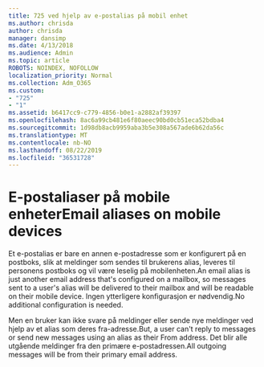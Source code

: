 ```yaml
---
title: 725 ved hjelp av e-postalias på mobil enhet
ms.author: chrisda
author: chrisda
manager: dansimp
ms.date: 4/13/2018
ms.audience: Admin
ms.topic: article
ROBOTS: NOINDEX, NOFOLLOW
localization_priority: Normal
ms.collection: Adm_O365
ms.custom:
- "725"
- "1"
ms.assetid: b6417cc9-c779-4856-b0e1-a2882af39397
ms.openlocfilehash: 8ac6a99cb481e6f80aeec90bd0cb51eca52bdba4
ms.sourcegitcommit: 1d98db8acb9959aba3b5e308a567ade6b62da56c
ms.translationtype: MT
ms.contentlocale: nb-NO
ms.lasthandoff: 08/22/2019
ms.locfileid: "36531728"
---
```

# <a name="email-aliases-on-mobile-devices"></a><span data-ttu-id="05651-102">E-postaliaser på mobile enheter</span><span class="sxs-lookup"><span data-stu-id="05651-102">Email aliases on mobile devices</span></span>

<span data-ttu-id="05651-103">Et e-postalias er bare en annen e-postadresse som er konfigurert på en postboks, slik at meldinger som sendes til brukerens alias, leveres til personens postboks og vil være leselig på mobilenheten.</span><span class="sxs-lookup"><span data-stu-id="05651-103">An email alias is just another email address that's configured on a mailbox, so messages sent to a user's alias will be delivered to their mailbox and will be readable on their mobile device.</span></span> <span data-ttu-id="05651-104">Ingen ytterligere konfigurasjon er nødvendig.</span><span class="sxs-lookup"><span data-stu-id="05651-104">No additional configuration is needed.</span></span>

<span data-ttu-id="05651-105">Men en bruker kan ikke svare på meldinger eller sende nye meldinger ved hjelp av et alias som deres fra-adresse.</span><span class="sxs-lookup"><span data-stu-id="05651-105">But, a user can't reply to messages or send new messages using an alias as their From address.</span></span> <span data-ttu-id="05651-106">Det blir alle utgående meldinger fra den primære e-postadressen.</span><span class="sxs-lookup"><span data-stu-id="05651-106">All outgoing messages will be from their primary email address.</span></span>
